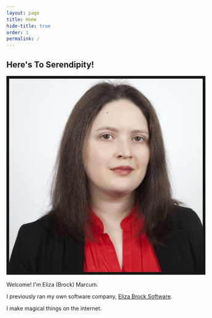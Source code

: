 ```yaml
---
layout: page
title: Home
hide-title: true
order: 1
permalink: /
---
```


<h2 class="section-title">Here's To Serendipity!</h2>
<section class="callout">
  <section class="half-column">
    <img src="/images/2016headshot.jpg" class="inline" style="border: 7px solid #171717;" />
  </section>
  <section class="half-column">
    <p>Welcome! I'm Eliza (Brock) Marcum.</p>
    <p>I previously ran my own software company, <a href="https://www.elizabrocksoftware.com/">Eliza Brock Software</a>.</p>
    <p>I make magical things on the internet.</p>
  </section>
</section>
